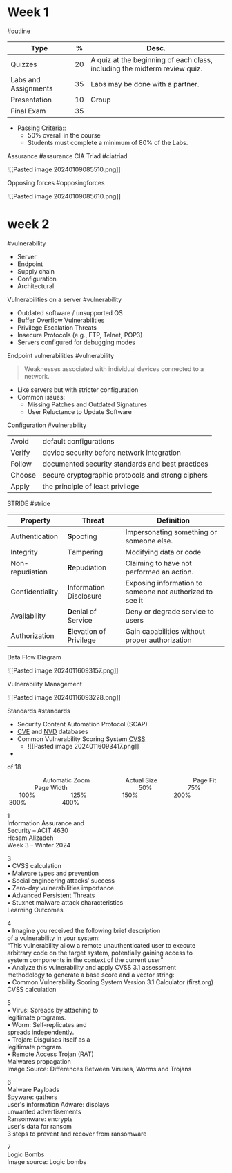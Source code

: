 # Week 1

#outline 

| Type | % | Desc. |
| --- | --- | --- |
| Quizzes | 20 | A quiz at the beginning of each class, including the midterm review quiz. | 
| Labs and Assignments | 35 | Labs may be done with a partner. | 
| Presentation | 10 | Group | 
| Final Exam | 35 |  | 
- Passing Criteria::
	- 50% overall in the course
	- Students must complete a minimum of 80% of the Labs.

Assurance #assurance
CIA Triad #ciatriad

![[Pasted image 20240109085510.png]]

Opposing forces #opposingforces

![[Pasted image 20240109085610.png]]
# week 2

#vulnerability 
- Server 
- Endpoint 
- Supply chain 
- Configuration 
- Architectural 

Vulnerabilities on a server #vulnerability 
- Outdated software / unsupported OS 
- Buffer Overflow Vulnerabilities 
- Privilege Escalation Threats 
- Insecure Protocols (e.g., FTP, Telnet, POP3) 
- Servers configured for debugging modes

Endpoint vulnerabilities #vulnerability 

> Weaknesses associated with individual devices connected to a network.

- Like servers but with stricter configuration 
- Common issues:  
	- Missing Patches and Outdated Signatures 
	- User Reluctance to Update Software

Configuration #vulnerability 

|  |  |
| ---- | ---- |
| Avoid | default configurations |
| Verify | device security before network integration |
| Follow | documented security standards and best practices |
| Choose | secure cryptographic protocols and strong ciphers |
| Apply | the principle of least privilege |

STRIDE #stride

| Property | Threat | Definition |
| ---- | ---- | ---- |
| Authentication | **S**poofing | Impersonating something or someone else. |
| Integrity  | **T**ampering | Modifying data or code |
| Non-repudiation   | **R**epudiation | Claiming to have not performed an action. |
| Confidentiality | **I**nformation Disclosure | Exposing information to someone not authorized to see it |
| Availability | **D**enial of Service | Deny or degrade service to users |
| Authorization | **E**levation of Privilege | Gain capabilities without proper authorization |
Data Flow Diagram

![[Pasted image 20240116093157.png]]

Vulnerability Management

![[Pasted image 20240116093228.png]]

Standards #standards
- Security Content Automation Protocol (SCAP)
- [CVE](https://cve.mitre.org/) and [NVD](https://nvd.nist.gov/) databases
- Common Vulnerability Scoring System [CVSS](https://nvd.nist.gov/vuln-metrics/cvss)
	- ![[Pasted image 20240116093417.png]]
-   

of 18

                     Automatic Zoom                     Actual Size                     Page Fit                     Page Width                                          50%                     75%                     100%                     125%                     150%                     200%                     300%                     400%                   

1  
Information Assurance and  
Security – ACIT 4630  
Hesam Alizadeh  
Week 3 – Winter 2024

3  
▪ CVSS calculation  
▪ Malware types and prevention  
▪ Social engineering attacks’ success  
▪ Zero-day vulnerabilities importance  
▪ Advanced Persistent Threats  
▪ Stuxnet malware attack characteristics  
Learning Outcomes

4  
▪ Imagine you received the following brief description  
of a vulnerability in your system:  
“This vulnerability allow a remote unauthenticated user to execute  
arbitrary code on the target system, potentially gaining access to  
system components in the context of the current user”  
▪ Analyze this vulnerability and apply CVSS 3.1 assessment  
methodology to generate a base score and a vector string:  
▪ Common Vulnerability Scoring System Version 3.1 Calculator (first.org)  
CVSS calculation

[](https://www.first.org/cvss/calculator/3.1 "https://www.first.org/cvss/calculator/3.1")

5  
▪ Virus: Spreads by attaching to  
legitimate programs.  
▪ Worm: Self-replicates and  
spreads independently.  
▪ Trojan: Disguises itself as a  
legitimate program.  
▪ Remote Access Trojan (RAT)  
Malwares propagation  
Image Source: Differences Between Viruses, Worms and Trojans

[](https://www.baeldung.com/cs/virus-vs-worm-vs-trojan "https://www.baeldung.com/cs/virus-vs-worm-vs-trojan")

6  
Malware Payloads  
Spyware: gathers  
user's information Adware: displays  
unwanted advertisements  
Ransomware: encrypts  
user's data for ransom  
3 steps to prevent and recover from ransomware

[](https://www.microsoft.com/en-us/security/blog/2021/09/07/3-steps-to-prevent-and-recover-from-ransomware/ "https://www.microsoft.com/en-us/security/blog/2021/09/07/3-steps-to-prevent-and-recover-from-ransomware/")

7  
Logic Bombs  
Image source: Logic bombs

[](https://www.baeldung.com/cs/logic-bombs "https://www.baeldung.com/cs/logic-bombs")

